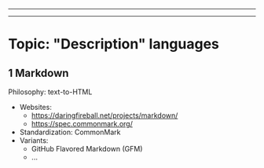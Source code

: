 ***
***
# Topic: "Description" languages
## 1 Markdown
Philosophy: text-to-HTML
- Websites: 
  - https://daringfireball.net/projects/markdown/
  - https://spec.commonmark.org/
- Standardization: CommonMark
- Variants:
  - GitHub Flavored Markdown (GFM)
  - ...